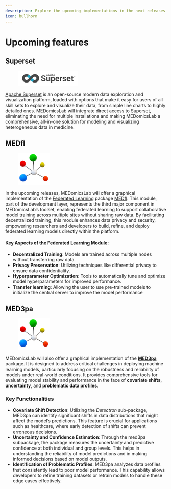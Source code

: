 ```yaml
---
description: Explore the upcoming implementations in the next releases.
icon: bullhorn
---
```


# Upcoming features

## Superset

<figure><img src=".gitbook/assets/Superset_logo.svg.png" alt="" width="188"><figcaption></figcaption></figure>

[Apache Superset](https://superset.apache.org/) is an open-source modern data exploration and visualization platform, loaded with options that make it easy for users of all skill sets to explore and visualize their data, from simple line charts to highly detailed ones. MEDomicsLab will integrate direct access to Superset, eliminating the need for multiple installations and making MEDomicsLab a comprehensive, all-in-one solution for modeling and visualizing heterogeneous data in medicine.

## MEDfl

<figure><img src=".gitbook/assets/MEDomicsLabNoShadowNoText100.png" alt=""><figcaption></figcaption></figure>

In the upcoming releases, MEDomicsLab will offer a graphical implementation of the [Federated Learning](https://en.wikipedia.org/wiki/Federated\_learning) package [MEDfl](https://github.com/MEDomics-UdeS/MEDfl). This module, part of the development layer, represents the third major component in MEDomicsLab’s toolset, enabling federated learning to support collaborative model training across multiple sites without sharing raw data. By facilitating decentralized training, this module enhances data privacy and security, empowering researchers and developers to build, refine, and deploy federated learning models directly within the platform.

#### Key Aspects of the Federated Learning Module:

* **Decentralized Training**: Models are trained across multiple nodes without transferring raw data.
* **Privacy Preservation**: Utilizing techniques like differential privacy to ensure data confidentiality.
* **Hyperparameter Optimization**: Tools to automatically tune and optimize model hyperparameters for improved performance.
* **Transfer learning**: Allowing the user to use pre-trained models to initialize the central server to improve the model performance&#x20;

## MED3pa

<figure><img src=".gitbook/assets/MEDomicsLabNoShadowNoText100.png" alt=""><figcaption></figcaption></figure>

MEDomicsLab will also offer a graphical implementation of the [**MED3pa** ](https://github.com/MEDomics-UdeS/MED3pa)package. It is designed to address critical challenges in deploying machine learning models, particularly focusing on the robustness and reliability of models under real-world conditions. It provides comprehensive tools for evaluating model stability and performance in the face of **covariate shifts**, **uncertainty**, and **problematic data profiles**.

### Key Functionalities

* **Covariate Shift Detection**: Utilizing the _Detectron_ sub-package, MED3pa can identify significant shifts in data distributions that might affect the model’s predictions. This feature is crucial for applications such as healthcare, where early detection of shifts can prevent erroneous decisions.
* **Uncertainty and Confidence Estimation**: Through the med3pa subpackage, the package measures the uncertainty and predictive confidence at both individual and group levels. This helps in understanding the reliability of model predictions and in making informed decisions based on model outputs.
* **Identification of Problematic Profiles**: MED3pa analyzes data profiles that consistently lead to poor model performance. This capability allows developers to refine training datasets or retrain models to handle these edge cases effectively.
